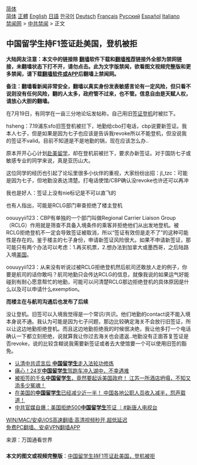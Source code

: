  <!-- 面包屑导航 --> <div class="breadcrumb"><!-- GTranslate: https://gtranslate.io/ -->  <div class="switcher notranslate">  <div class="selected">  <a href="#" onclick="return false;"> 简体</a>  </div>  <div class="option">  <a href="https://www.bannedbook.org" onclick="doGTranslate('zh-CN|zh-CN');jQuery('div.switcher div.selected a').html(jQuery(this).html());return false;" title="简体中文" class="nturl selected"> 简体</a>  <a href="https://www.bannedbook.org/zh-tw/" onclick="doGTranslate('zh-CN|zh-TW');jQuery('div.switcher div.selected a').html(jQuery(this).html());return false;" title="繁體中文" class="nturl"> 正體</a>  <a href="https://www.bannedbook.org/en/" onclick="doGTranslate('zh-CN|en');jQuery('div.switcher div.selected a').html(jQuery(this).html());return false;" title="English" class="nturl"> English</a>  <a href="https://www.bannedbook.org/ja/" onclick="doGTranslate('zh-CN|ja');jQuery('div.switcher div.selected a').html(jQuery(this).html());return false;" title="日本語" class="nturl"> 日語</a>  <a href="https://www.bannedbook.org/ko/" onclick="doGTranslate('zh-CN|ko');jQuery('div.switcher div.selected a').html(jQuery(this).html());return false;" title="한국어" class="nturl"> 한국어</a>  <a href="https://www.bannedbook.org/de/" onclick="doGTranslate('zh-CN|de');jQuery('div.switcher div.selected a').html(jQuery(this).html());return false;" title="Deutsch" class="nturl"> Deutsch</a>  <a href="https://www.bannedbook.org/fr/" onclick="doGTranslate('zh-CN|fr');jQuery('div.switcher div.selected a').html(jQuery(this).html());return false;" title="Français" class="nturl"> Français</a>  <a href="https://www.bannedbook.org/ru/" onclick="doGTranslate('zh-CN|ru');jQuery('div.switcher div.selected a').html(jQuery(this).html());return false;" title="Русский" class="nturl"> Русский</a>  <a href="https://www.bannedbook.org/es/" onclick="doGTranslate('zh-CN|es');jQuery('div.switcher div.selected a').html(jQuery(this).html());return false;" title="Español" class="nturl"> Español</a>  <a href="https://www.bannedbook.org/it/" onclick="doGTranslate('zh-CN|it');jQuery('div.switcher div.selected a').html(jQuery(this).html());return false;" title="Italiano" class="nturl"> Italiano</a>  </div>  </div>      <div class='breadcrumb-sub'><!-- Breadcrumb NavXT 6.3.0 --> <a href="https://www.bannedbook.org/" class="home">禁闻网</a> &gt; <a href="https://www.bannedbook.org/bnews/cbnews/" class="category">中共禁闻</a> &gt; 正文</div></div><h2>中国留学生持F1签证赴美国，登机被拒</h2> <p class="notice"><b>大陆网友注意：本文中的链接除 <a href="https://github.com/bannedbook/fanqiang" >翻墙</a>软件下载和<a href="https://github.com/killgcd/justmysocks/blob/master/README.md">翻墙推荐</a>链接外全部为禁网链接，未翻墙状态下打不开，请勿点击。此为文字版禁闻，欲看图文视频完整版和更多禁闻，请下载<a href="https://github.com/bannedbook/fanqiang">翻墙软件或APP</a>后翻墙上禁闻网。</p><p>备注：翻墙看新闻非常安全，翻墙以真实身份发表敏感言论有一定风险，但只看不说则没有任何风险，翻的人太多，政府管不过来，也不管。信息自由是天赋人权，请放心大胆的翻墙。</b></p>  <div class="entry"> <p id="conimg">在7月19日，有同学在一亩三分地论坛发帖称，自己用旧<a href="https://www.bannedbook.org/bnews/tag/%e7%ad%be%e8%af%81/" class="st_tag internal_tag" rel="tag" title="标签 签证 下的日志">签证</a><a href="https://www.bannedbook.org/bnews/tag/%E7%99%BB%E6%9C%BA/" class="st_tag internal_tag" rel="tag" title="标签 登机 下的日志">登机</a>时被拦下。</p> <p>hsheng：7.19浦东sfo旧签登机被拦下，地勤给cbo打电话，cbp说要新签证。我本人七子，但是如果是因为七子也应该是告诉我revoke所以不能登机，但没说我的签证不valid。目前不知道是不是地勤的锅，现在应该怎么办..</p> <p>原本开开心心计划<a href="https://www.bannedbook.org/bnews/tag/%E8%B5%B4%E7%BE%8E/" class="st_tag internal_tag" rel="tag" title="标签 赴美 下的日志">赴美</a><a href="https://www.bannedbook.org/bnews/tag/%E7%95%99%E5%AD%A6/" class="st_tag internal_tag" rel="tag" title="标签 留学 下的日志">留学</a>，却在登机前被拦下，要求办新签证。对于国防七子或敏感专业的同学来说，真是亚历山大。</p>  <p>这位同学的经历也引起了论坛里很多小伙伴的重视，大家纷纷出招：jl_tzc：可能是因为七子，但地勤没表达清楚。打电话使馆/CBP确认没revoke也许还可以再冲</p> <p>我也是好人：签证上没有nie标记是不可以直飞的</p> <p>也有人指出，可能是RCLG部门审查拒绝了楼主登机</p>  <p>oouuyyii123：CBP有单独的一个部门叫做Regional Carrier Liaison Group（RCLG）作用就是筛查不具备入境条件的乘客并拒绝他们从出发地登机。被RCLG拒绝登机不一定会导致签证被取消，所以“签证有效但是走不了”的这种可能性是存在的。鉴于楼主的七子身份，申请新签证风险很大。如果不申请新签证，那可能只有两个办法可以考虑：1.再买机票，2.想办法到加拿大或墨西哥，之后陆路入境<a href="https://www.bannedbook.org/bnews/tag/%e7%be%8e%e5%9b%bd/" class="st_tag internal_tag" rel="tag" title="标签 美国 下的日志">美国</a>。</p> <p>oouuyyii123：从来没有听说过被RCLG拒绝登机然后航司还敢放人走的例子，你要是航司的话你敢吗？航司地勤只会传达RCLG的信息，就像我说的如果运气好能碰到有耐心愿意帮忙的地勤，可能可以问清楚RCLG那边拒绝登机的具体原因是什么以及可以申请什么exemption。</p> <p><strong>而楼主在与航司沟通后也发布了后续</strong></p>  <p>没让登机。旧签可以入境我觉得是一个常识/共识。他们地勤的contact说不能入境本身说不通。我认为可能是因为七子问题，那边比较确定海关不会放行旧签证，所以让这边地勤拒绝登机。而且这边地勤拒绝我的时候很决绝，我让他多打一个电话确认一下都立刻拒绝，说就算我让你过去海关也会遣返..地勤没有正面答复签证是否revoke，说的比较含糊说我需要新签证或者去大使馆要一个可以使用旧签的豁免。</p> <ul class='op-related-articles' title='相关阅读'> <li><a href='https://www.bannedbook.org/bnews/cnnews/20210725/1593956.html' target='_blank'>认清中共谎言后 <b>中国留学生</b>走入法轮功修炼</a></li> <li><a href='https://www.bannedbook.org/bnews/cnnews/20210722/1591918.html' target='_blank'>痛心！24岁<b>中国留学生</b>驾跑车冲入湖中，不幸遇难</a></li> <li><a href='https://www.bannedbook.org/bnews/bannedvideo/20210713/1585870.html' target='_blank'>被拒签的千名<b>中国留学生</b>，竟然要起诉美国政府！        江苏一所酒店坍塌，不知又添多少冤魂！</a></li> <li><a href='https://www.bannedbook.org/bnews/bannedvideo/20210712/1585198.html' target='_blank'>在美国的<b>中国留学生</b>已经减少近一半！        中国各地公职人员收入减半，怨声载道！</a></li> <li><a href='https://www.bannedbook.org/bnews/bannedvideo/20210709/1583609.html' target='_blank'>中共官媒自爆：美国拒绝500<b>中国留学生</b>签证 ｜#新唐人电视台</a></li> </ul> <p class="texttj"> <a href="https://github.com/bannedbook/fanqiang/wiki/V2ray%E6%9C%BA%E5%9C%BA" target="_blank">WIN/MAC/安卓/iOS高速翻墙:高清视频秒开,超低延迟</a><br/> <a href="https://github.com/bannedbook/fanqiang/wiki/%E7%A6%81%E9%97%BB%E7%BD%91%E5%AE%89%E5%8D%93%E7%BF%BB%E5%A2%99%E6%96%B0%E9%97%BBAPP" target="_blank">免费PC翻墙、安卓VPN翻墙APP</a></p><p> 来源：万国通看世界 </p> <a name='sharetosocial'></a>  <div style="margin-bottom:5px;padding-bottom:5px;clear:both"> <div id="archive-pix-1" class="banner-ads"> <!-- AuctionX Display platform tag START --> <div id="26318x728x90x621x_ADSLOT2" clicktrack="%%CLICK_URL_ESC%%"></div> <!-- AuctionX Display platform tag END --> </div> <div id="archive-pix-2" class="banner-ads"> <!-- AuctionX Display platform tag START --> <div id="26315x300x250x621x_ADSLOT2" clicktrack="%%CLICK_URL_ESC%%"></div> <!-- AuctionX Display platform tag END --> </div> </div>  <div id="archive-pix-1" class="banner-ads"> <!-- AuctionX Display platform tag START --> <div id="26318x728x90x621x_ADSLOT3" clicktrack="%%CLICK_URL_ESC%%"></div> <!-- AuctionX Display platform tag END --> </div> <div><b>本文的图文或视频完整版</b>：<a href='https://www.bannedbook.org/bnews/cbnews/20210727/1594784.html'>中国留学生持F1签证赴美国，登机被拒</a></div>  </div><!--END ENTRY--> 